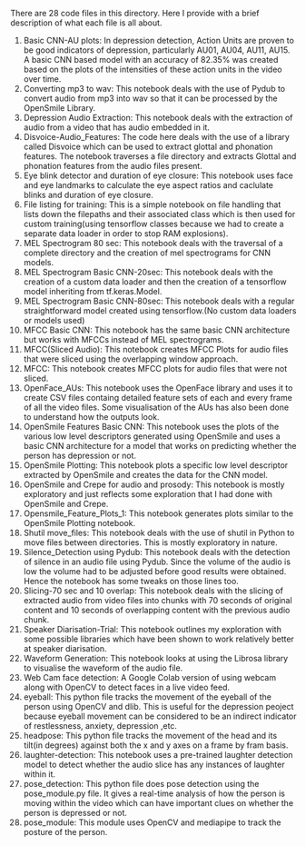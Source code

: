 There are 28 code files in this directory. Here I provide with a brief description of what each file is all about.
1. Basic CNN-AU plots: In depression detection, Action Units are proven to be good indicators of depression, particularly AU01, AU04, AU11, AU15. A basic CNN based model with an accuracy of 82.35% was created based on the plots of the intensities of these action units in the video over time.
2. Converting mp3 to wav: This notebook deals with the use of Pydub to convert audio from mp3 into wav so that it can be processed by the OpenSmile Library.
3. Depression Audio Extraction: This notebook deals with the extraction of audio from a video that has audio embedded in it.
4. Disvoice-Audio_Features: The code here deals with the use of a library called Disvoice which can be used to extract glottal and phonation features. The notebook traverses a file directory and extracts Glottal and phonation features from the audio files present.
5. Eye blink detector and duration of eye closure: This notebook uses face and eye landmarks to calculate the eye aspect ratios and caclulate blinks and duration of eye closure.
6. File listing for training: This is a simple notebook on file handling that lists down the filepaths and their associated class which is then used for custom training(using tensorflow classes because we had to create a separate data loader in order to stop RAM explosions).
7. MEL Spectrogram 80 sec: This notebook deals with the traversal of a complete directory and the creation of mel spectrograms for CNN models.
8. MEL Spectrogram Basic CNN-20sec: This notebook deals with the creation of a custom data loader and then the creation of a tensorflow model inheriting from tf.keras.Model.
9. MEL Spectrogram Basic CNN-80sec: This notebook deals with a regular straightforward model created using tensorflow.(No custom data loaders or models used)
10. MFCC Basic CNN: This notebook has the same basic CNN architecture but works with MFCCs instead of MEL spectrograms.
11. MFCC(Sliced Audio): This notebook creates MFCC Plots for audio files that were sliced using the overlapping window approach.
12. MFCC: This notebook creates MFCC plots for audio files that were not sliced.
13. OpenFace_AUs: This notebook uses the OpenFace library and uses it to create CSV files containg detailed feature sets of each and every frame of all the video files. Some visualisation of the AUs has also been done to understand how the outputs look.
14. OpenSmile Features Basic CNN: This notebook uses the plots of the various low level descriptors generated using OpenSmile and uses a basic CNN architecture for a model that works on predicting whether the person has depression or not. 
15. OpenSmile Plotting: This notebook plots a specific low level descriptor extracted by OpenSmile and creates the data for the CNN model.
16. OpenSmile and Crepe for audio and prosody: This notebook is mostly exploratory and just reflects some exploration that I had done with OpenSmile and Crepe.
17. Opensmile_Feature_Plots_1: This notebook generates plots similar to the OpenSmile Plotting notebook.
18. Shutil move_files: This notebook deals with the use of shutil in Python to move files between directories. This is mostly exploratory in nature.
19. Silence_Detection using Pydub: This notebook deals with the detection of silence in an audio file using Pydub. Since the volume of the audio is low the volume had to be adjusted before good results were obtained. Hence the notebook has some tweaks on those lines too.
20. Slicing-70 sec and 10 overlap: This notebook deals with the slicing of extracted audio from video files into chunks with 70 seconds of original content and 10 seconds of overlapping content with the previous audio chunk.
21. Speaker Diarisation-Trial: This notebook outlines my exploration with some possible libraries which have been shown to work relatively better at speaker diarisation.
22. Waveform Generation: This notebook looks at using the Librosa library to visualise the waveform of the audio file.
23. Web Cam face detection: A Google Colab version of using webcam along with OpenCV to detect faces in a live video feed.
24. eyeball: This python file tracks the movement of the eyeball of the person using OpenCV and dlib. This is useful for the depression peoject because eyeball movement can be considered to be an indirect indicator of restlessness, anxiety, depression ,etc.
25. headpose: This python file tracks the movement of the head and its tilt(in degrees) against both the x and y axes on a frame by fram basis.
26. laughter-detection: This notebook uses a pre-trained laughter detection model to detect whether the audio slice has any instances of laughter within it.
27. pose_detection: This python file does pose detection using the pose_module.py file. It gives a real-time analysis of how the person is moving within the video which can have important clues on whether the person is depressed or not.
28. pose_module: This module uses OpenCV and mediapipe to track the posture of the person.
